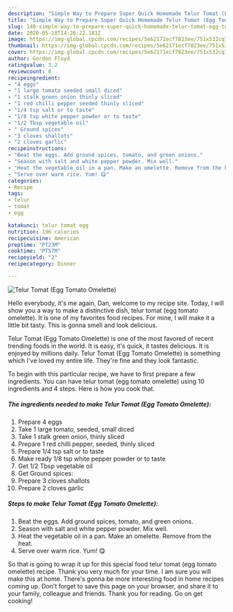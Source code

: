 ```yaml
---
description: "Simple Way to Prepare Super Quick Homemade Telur Tomat (Egg Tomato Omelette)"
title: "Simple Way to Prepare Super Quick Homemade Telur Tomat (Egg Tomato Omelette)"
slug: 140-simple-way-to-prepare-super-quick-homemade-telur-tomat-egg-tomato-omelette
date: 2020-05-18T14:26:22.181Z
image: https://img-global.cpcdn.com/recipes/5e62171ecf7823ee/751x532cq70/telur-tomat-egg-tomato-omelette-recipe-main-photo.jpg
thumbnail: https://img-global.cpcdn.com/recipes/5e62171ecf7823ee/751x532cq70/telur-tomat-egg-tomato-omelette-recipe-main-photo.jpg
cover: https://img-global.cpcdn.com/recipes/5e62171ecf7823ee/751x532cq70/telur-tomat-egg-tomato-omelette-recipe-main-photo.jpg
author: Gordon Floyd
ratingvalue: 3.2
reviewcount: 8
recipeingredient:
- "4 eggs"
- "1 large tomato seeded small diced"
- "1 stalk green onion thinly sliced"
- "1 red chilli pepper seeded thinly sliced"
- "1/4 tsp salt or to taste"
- "1/8 tsp white pepper powder or to taste"
- "1/2 Tbsp vegetable oil"
- " Ground spices"
- "3 cloves shallots"
- "2 cloves garlic"
recipeinstructions:
- "Beat the eggs. Add ground spices, tomato, and green onions."
- "Season with salt and white pepper powder. Mix well."
- "Heat the vegetable oil in a pan. Make an omelette. Remove from the heat."
- "Serve over warm rice. Yum! 😋"
categories:
- Recipe
tags:
- telur
- tomat
- egg

katakunci: telur tomat egg 
nutrition: 196 calories
recipecuisine: American
preptime: "PT23M"
cooktime: "PT57M"
recipeyield: "2"
recipecategory: Dinner

---
```



![Telur Tomat (Egg Tomato Omelette)](https://img-global.cpcdn.com/recipes/5e62171ecf7823ee/751x532cq70/telur-tomat-egg-tomato-omelette-recipe-main-photo.jpg)

Hello everybody, it's me again, Dan, welcome to my recipe site. Today, I will show you a way to make a distinctive dish, telur tomat (egg tomato omelette). It is one of my favorites food recipes. For mine, I will make it a little bit tasty. This is gonna smell and look delicious.

Telur Tomat (Egg Tomato Omelette) is one of the most favored of recent trending foods in the world. It is easy, it's quick, it tastes delicious. It is enjoyed by millions daily. Telur Tomat (Egg Tomato Omelette) is something which I've loved my entire life. They're fine and they look fantastic.




To begin with this particular recipe, we have to first prepare a few ingredients. You can have telur tomat (egg tomato omelette) using 10 ingredients and 4 steps. Here is how you cook that.

<!--inarticleads1-->

##### The ingredients needed to make Telur Tomat (Egg Tomato Omelette):

1. Prepare 4 eggs
1. Take 1 large tomato, seeded, small diced
1. Take 1 stalk green onion, thinly sliced
1. Prepare 1 red chilli pepper, seeded, thinly sliced
1. Prepare 1/4 tsp salt or to taste
1. Make ready 1/8 tsp white pepper powder or to taste
1. Get 1/2 Tbsp vegetable oil
1. Get  Ground spices:
1. Prepare 3 cloves shallots
1. Prepare 2 cloves garlic




<!--inarticleads2-->

##### Steps to make Telur Tomat (Egg Tomato Omelette):

1. Beat the eggs. Add ground spices, tomato, and green onions.
1. Season with salt and white pepper powder. Mix well.
1. Heat the vegetable oil in a pan. Make an omelette. Remove from the heat.
1. Serve over warm rice. Yum! 😋




So that is going to wrap it up for this special food telur tomat (egg tomato omelette) recipe. Thank you very much for your time. I am sure you will make this at home. There's gonna be more interesting food in home recipes coming up. Don't forget to save this page on your browser, and share it to your family, colleague and friends. Thank you for reading. Go on get cooking!

